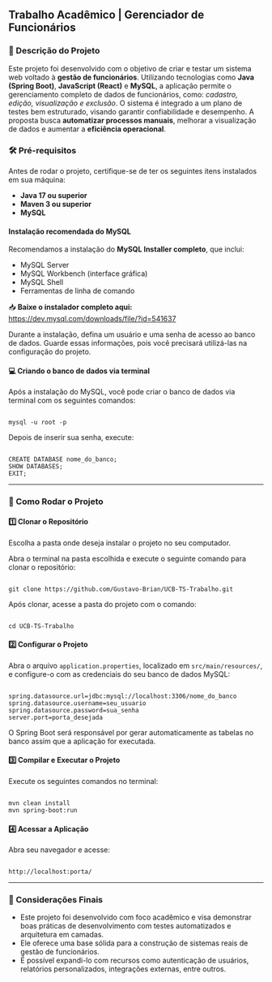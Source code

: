 <h2>Trabalho Acadêmico | Gerenciador de Funcionários</h2>

<h3>📝 Descrição do Projeto</h3> 

<p>
Este projeto foi desenvolvido com o objetivo de criar e testar um sistema web voltado à <strong>gestão de funcionários</strong>. Utilizando tecnologias como <strong>Java (Spring Boot)</strong>, <strong>JavaScript (React)</strong> e <strong>MySQL</strong>, a aplicação permite o gerenciamento completo de dados de funcionários, como: <em>cadastro, edição, visualização e exclusão</em>. O sistema é integrado a um plano de testes bem estruturado, visando garantir confiabilidade e desempenho. A proposta busca <strong>automatizar processos manuais</strong>, melhorar a visualização de dados e aumentar a <strong>eficiência operacional</strong>.
</p>

<h3>🛠 Pré-requisitos</h3>

<p>Antes de rodar o projeto, certifique-se de ter os seguintes itens instalados em sua máquina:</p>

<ul>
  <li><strong>Java 17 ou superior</strong></li>
  <li><strong>Maven 3 ou superior</strong></li>
  <li><strong>MySQL</strong></li>
</ul>

<h4>Instalação recomendada do MySQL</h4>

<p>
Recomendamos a instalação do <strong>MySQL Installer completo</strong>, que inclui:
</p>
<ul>
  <li>MySQL Server</li>
  <li>MySQL Workbench (interface gráfica)</li>
  <li>MySQL Shell</li>
  <li>Ferramentas de linha de comando</li>
</ul>

<p>
📥 <strong>Baixe o instalador completo aqui:</strong><br>
<a href="https://dev.mysql.com/downloads/file/?id=541637" target="_blank">
https://dev.mysql.com/downloads/file/?id=541637
</a>
</p>

<p>
Durante a instalação, defina um usuário e uma senha de acesso ao banco de dados. Guarde essas informações, pois você precisará utilizá-las na configuração do projeto.
</p>

<h4>💻 Criando o banco de dados via terminal</h4>

<p>Após a instalação do MySQL, você pode criar o banco de dados via terminal com os seguintes comandos:</p>

<pre><code>
mysql -u root -p
</code></pre>

<p>Depois de inserir sua senha, execute:</p>

<pre><code>
CREATE DATABASE nome_do_banco;
SHOW DATABASES;
EXIT;
</code></pre>

<hr>

<h3>🚀 Como Rodar o Projeto</h3>

<h4>1️⃣ Clonar o Repositório</h4>

<p>Escolha a pasta onde deseja instalar o projeto no seu computador.</p>

<p>Abra o terminal na pasta escolhida e execute o seguinte comando para clonar o repositório:</p>

<pre><code>
git clone https://github.com/Gustavo-Brian/UCB-TS-Trabalho.git
</code></pre>

<p>Após clonar, acesse a pasta do projeto com o comando:</p>

<pre><code>
cd UCB-TS-Trabalho
</code></pre>

<h4>2️⃣ Configurar o Projeto</h4>

<p>Abra o arquivo <code>application.properties</code>, localizado em <code>src/main/resources/</code>, e configure-o com as credenciais do seu banco de dados MySQL:</p>

<pre><code>
spring.datasource.url=jdbc:mysql://localhost:3306/nome_do_banco
spring.datasource.username=seu_usuario
spring.datasource.password=sua_senha
server.port=porta_desejada
</code></pre>

<p>O Spring Boot será responsável por gerar automaticamente as tabelas no banco assim que a aplicação for executada.</p>

<h4>3️⃣ Compilar e Executar o Projeto</h4>

<p>Execute os seguintes comandos no terminal:</p>

<pre><code>
mvn clean install
mvn spring-boot:run
</code></pre>

<h4>4️⃣ Acessar a Aplicação</h4>

<p>Abra seu navegador e acesse:</p>

<pre><code>
http://localhost:porta/
</code></pre>

<hr>

<h3>📌 Considerações Finais</h3>

<ul>
  <li>Este projeto foi desenvolvido com foco acadêmico e visa demonstrar boas práticas de desenvolvimento com testes automatizados e arquitetura em camadas.</li>
  <li>Ele oferece uma base sólida para a construção de sistemas reais de gestão de funcionários.</li>
  <li>É possível expandi-lo com recursos como autenticação de usuários, relatórios personalizados, integrações externas, entre outros.</li>
</ul>
